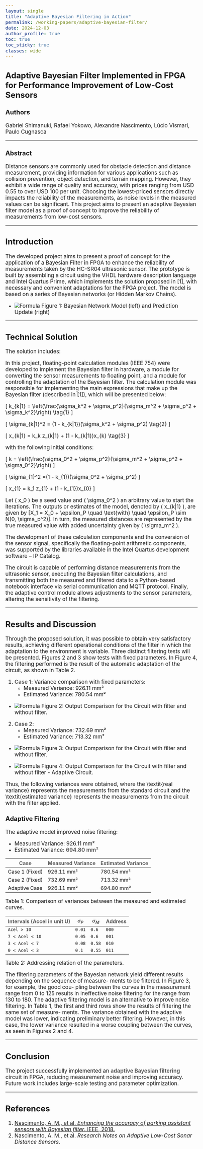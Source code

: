 ```yaml
---
layout: single
title: "Adaptive Bayesian Filtering in Action"
permalink: /working-papers/adaptive-bayesian-filter/
date: 2024-12-03
author_profile: true
toc: true
toc_sticky: true
classes: wide
---
```


<style type="text/css">

body{ /* Normal  */
      font-size: 17px;
  }

.author__avatar{
    padding-left:10%;
    padding-right:10%;
}

.author__name{
    /* margin-bottom: 20px; Adjust space after name */
    text-align: center;
}

.author__content{
    text-align: center;

}

.author__avatar img{
    max-width:100%;
}

.author__urls{
    padding-left: 15%;
}

.page__content p {
    margin-top: 1.5em;
    margin-bottom: 1.5em;
}

.page{
    padding-right: 0%;
    font-size: 15px;
}

strong {
    color: #616161;
}

.justify-text {
  text-align: justify;
}

.fa-rss {
  display: none;
}

.footer .fa-rss {
  display: none !important;
}

a[href="/feed.xml"] {
  display: none;
}

.small-image {
  width: 250px; /* Adjust the size as needed */
  height: auto; /* Maintain aspect ratio */
  float: left; /* Align to the left */
  margin-right: 1rem; /* Add spacing between image and text */
}

</style>


## Adaptive Bayesian Filter Implemented in FPGA for Performance Improvement of Low-Cost Sensors

### Authors  
Gabriel Shimanuki, Rafael Yokowo, Alexandre Nascimento, Lúcio Vismari, Paulo Cugnasca  

---

### Abstract
Distance sensors are commonly used for obstacle detection and distance measurement, providing information for various applications such as collision prevention, object detection, and terrain mapping. However, they exhibit a wide range of quality and accuracy, with prices ranging from USD 0.55 to over USD 100 per unit. Choosing the lowest-priced sensors directly impacts the reliability of the measurements, as noise levels in the measured values can be significant. This project aims to present an adaptive Bayesian filter model as a **proof of concept** to improve the reliability of measurements from low-cost sensors.

---

## Introduction

The developed project aims to present a **proof of concept** for the application of a Bayesian Filter in FPGA to enhance the reliability of measurements taken by the HC-SR04 ultrasonic sensor. The prototype is built by assembling a circuit using the VHDL hardware description language and Intel Quartus Prime, which implements the solution proposed in [1], with necessary and convenient adaptations for the FPGA project. The model is based on a series of Bayesian networks (or Hidden Markov Chains).

- ![Formula](/assets/images/FPGA/model.png)
Figure 1: Bayesian Network Model (left) and Prediction Update (right)

---

## Technical Solution

The solution includes:

In this project, floating-point calculation modules (IEEE 754) were developed to implement the Bayesian filter in hardware, a module for converting the sensor measurements to floating point, and a module for controlling the adaptation of the Bayesian filter. The calculation module was responsible for implementing the main expressions that make up the Bayesian filter (described in [1]), which will be presented below:

\[
k_{k|1} = \left(\frac{\sigma_k^2 + \sigma_p^2}{\sigma_m^2 + \sigma_p^2 + \sigma_k^2}\right) \tag{1}
\]

\[
\sigma_{k|1}^2 = (1 - k_{k|1})(\sigma_k^2 + \sigma_p^2) \tag{2}
\]

\[
x_{k|1} = k_k z_{k|1} + (1 - k_{k|1})x_{k} \tag{3}
\]

with the following initial conditions:

\[
    k = \left(\frac{\sigma_0^2 + \sigma_p^2}{\sigma_m^2 + \sigma_p^2 + \sigma_0^2}\right)
\]

\[
    \sigma_{1}^2 =(1 - k_{1})(\sigma_0^2 + \sigma_p^2)
\]

\[
    x_{1} = k_1 z_{1} + (1 - k_{1})x_{0}
\]

Let \( x_0 \) be a seed value and \( \sigma_0^2 \) an arbitrary value to start the iterations. The outputs or estimates of the model, denoted by \( x_{k|1} \), are given by \[X_1 = X_0 + \epsilon_P \quad \text{with} \quad \epsilon_P \sim N(0, \sigma_p^2)\]. In turn, the measured distances are represented by the true measured value with added uncertainty given by \( \sigma_m^2 \).

The development of these calculation components and the conversion of the sensor signal, specifically the floating-point arithmetic components, was supported by the libraries available in the Intel Quartus development software – IP Catalog.

The circuit is capable of performing distance measurements from the ultrasonic sensor, executing the Bayesian filter calculations, and transmitting both the measured and filtered data to a Python-based notebook interface via serial communication and MQTT protocol. Finally, the adaptive control module allows adjustments to the sensor parameters, altering the sensitivity of the filtering.

---

## Results and Discussion

Through the proposed solution, it was possible to obtain very satisfactory results, achieving different operational conditions of the filter in which the adaptation to the environment is variable. Three distinct filtering tests will be presented. Figures 2 and 3 show tests with fixed parameters. In Figure 4, the filtering performed is the result of the automatic adaptation of the circuit, as shown in Table 2.

1. **Case 1**: Variance comparison with fixed parameters:  
   - Measured Variance: 926.11 mm²  
   - Estimated Variance: 780.54 mm²  

- ![Formula](/assets/images/FPGA/test_1.png)
Figure 2: Output Comparison for the Circuit with filter and without filter.

2. **Case 2**:  
   - Measured Variance: 732.69 mm²  
   - Estimated Variance: 713.32 mm²  

- ![Formula](/assets/images/FPGA/test_2.png)
Figure 3: Output Comparison for the Circuit with filter and without filter.

- ![Formula](/assets/images/FPGA/image_adaptation.png)
Figure 4: Output Comparison for the Circuit with filter and without filter - Adaptive Circuit.

Thus, the following variances were obtained, where the \textit{real variance} represents the measurements from the standard circuit and the \textit{estimated variance} represents the measurements from the circuit with the filter applied.


### Adaptive Filtering  
The adaptive model improved noise filtering:  
- Measured Variance: 926.11 mm²  
- Estimated Variance: **694.80 mm²**

| **Case**         | **Measured Variance** | **Estimated Variance** |
|------------------|----------------------|-----------------------|
| Case 1 (Fixed)  | 926.11 mm²           | 780.54 mm²            |
| Case 2 (Fixed)  | 732.69 mm²           | 713.32 mm²            |
| Adaptive Case    | 926.11 mm²           | **694.80 mm²**        |

Table 1: Comparison of variances between the measured and estimated curves.

| **Intervals (Accel in unit U)** | **$\sigma_{P}$** | **$\sigma_{M}$** | **Address** |
|---------------------------------|------------------|------------------|-------------|
| `Acel > 10`                     | `0.01`           | `0.6`            | `000`       |
| `7 < Acel < 10`                 | `0.05`           | `0.6`            | `001`       |
| `3 < Acel < 7`                  | `0.08`           | `0.58`           | `010`       |
| `0 < Acel < 3`                  | `0.1`            | `0.55`           | `011`       |

Table 2: Addressing relation of the parameters.


The filtering parameters of the Bayesian network yield different results depending on the sequence of measure- ments to be filtered. In Figure 3, for example, the good cou- pling between the curves in the measurement range from 0 to 125 results in ineffective noise filtering for the range from 130 to 180. The adaptive filtering model is an alternative to improve noise filtering. In Table 1, the first and third rows show the results of filtering the same set of measure- ments. The variance obtained with the adaptive model was lower, indicating preliminary better filtering. However, in this case, the lower variance resulted in a worse coupling between the curves, as seen in Figures 2 and 4.

---

## Conclusion

The project successfully implemented an **adaptive Bayesian filtering circuit** in FPGA, reducing measurement noise and improving accuracy. Future work includes large-scale testing and parameter optimization.

---

## References

1. [Nascimento, A. M., et al. *Enhancing the accuracy of parking assistant sensors with Bayesian filter*. IEEE, 2018.](https://ieeexplore.ieee.org/document/8519512)
2. Nascimento, A. M., et al. *Research Notes on Adaptive Low-Cost Sonar Distance Sensors*.  


